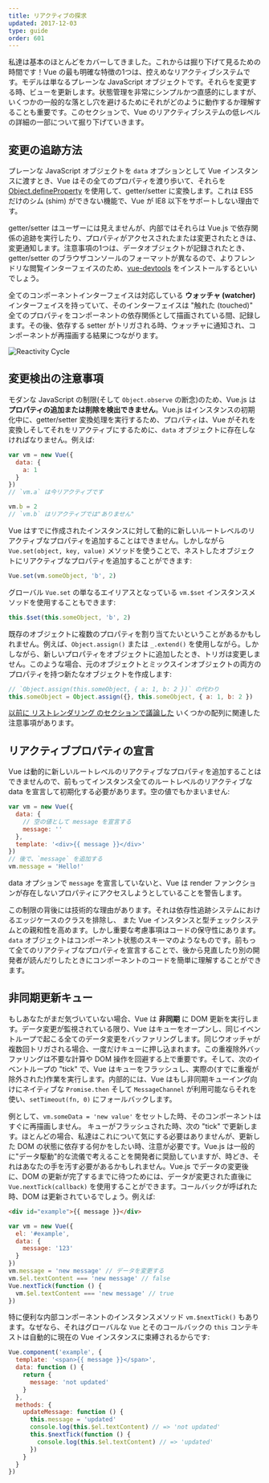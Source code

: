 ```yaml
---
title: リアクティブの探求
updated: 2017-12-03
type: guide
order: 601
---
```


私達は基本のほとんどをカバーしてきました。これからは掘り下げて見るための時間です！Vue の最も明確な特徴の1つは、控えめなリアクティブシステムです。モデルは単なるプレーンな JavaScript オブジェクトです。それらを変更する時、ビューを更新します。状態管理を非常にシンプルかつ直感的にしますが、いくつかの一般的な落とし穴を避けるためにそれがどのように動作するか理解することも重要です。このセクションで、Vue のリアクティブシステムの低レベルの詳細の一部について掘り下げていきます。

## 変更の追跡方法

プレーンな JavaScript オブジェクトを `data` オプションとして Vue インスタンスに渡すとき、Vue はその全てのプロパティを渡り歩いて、それらを [Object.defineProperty](https://developer.mozilla.org/en-US/docs/Web/JavaScript/Reference/Global_Objects/Object/defineProperty) を使用して、getter/setter に変換します。これは ES5 だけのシム (shim) ができない機能で、Vue が IE8 以下をサポートしない理由です。

getter/setter はユーザーには見えませんが、内部ではそれらは Vue.js で依存関係の追跡を実行したり、プロパティがアクセスされたまたは変更されたときは、変更通知します。注意事項の1つは、データオブジェクトが記録されたとき、getter/setter のブラウザコンソールのフォーマットが異なるので、よりフレンドリな閲覧インターフェイスのため、[vue-devtools](https://github.com/vuejs/vue-devtools) をインストールするといいでしょう。

全てのコンポーネントインターフェイスは対応している **ウォッチャ (watcher)** インターフェイスを持っていて、そのインターフェイスは "触れた (touched)" 全てのプロパティをコンポーネントの依存関係として描画されている間、記録します。その後、依存する setter がトリガされる時、ウォッチャに通知され、コンポーネントが再描画する結果につながります。

![Reactivity Cycle](/images/data.png)

## 変更検出の注意事項

モダンな JavaScript の制限(そして `Object.observe` の断念)のため、Vue.js は**プロパティの追加または削除を検出できません**。Vue.js はインスタンスの初期化中に、getter/setter 変換処理を実行するため、プロパティは、Vue がそれを変換しそしてそれをリアクティブにするために、`data` オブジェクトに存在しなければなりません。例えば:

``` js
var vm = new Vue({
  data: {
    a: 1
  }
})
// `vm.a` は今リアクティブです

vm.b = 2
// `vm.b` はリアクティブでは"ありません"
```

Vue はすでに作成されたインスタンスに対して動的に新しいルートレベルのリアクティブなプロパティを追加することはできません。しかしながら `Vue.set(object, key, value)` メソッドを使うことで、ネストしたオブジェクトにリアクティブなプロパティを追加することができます:

``` js
Vue.set(vm.someObject, 'b', 2)
```

グローバル `Vue.set` の単なるエイリアスとなっている `vm.$set` インスタンスメソッドを使用することもできます:

``` js
this.$set(this.someObject, 'b', 2)
```

既存のオブジェクトに複数のプロパティを割り当てたいということがあるかもしれません。例えば、`Object.assign()` または `_.extend()` を使用しながら。しかしながら、新しいプロパティをオブジェクトに追加したとき、トリガは変更しません。このような場合、元のオブジェクトとミックスインオブジェクトの両方のプロパティを持つ新たなオブジェクトを作成します:

``` js
// `Object.assign(this.someObject, { a: 1, b: 2 })` の代わり
this.someObject = Object.assign({}, this.someObject, { a: 1, b: 2 })
```

[以前に リストレンダリング のセクションで議論した](list.html#注意事項) いくつかの配列に関連した注意事項があります。

## リアクティブプロパティの宣言

Vue は動的に新しいルートレベルのリアクティブなプロパティを追加することはできませんので、前もってインスタンス全てのルートレベルのリアクティブな data を宣言して初期化する必要があります。空の値でもかまいません:

``` js
var vm = new Vue({
  data: {
    // 空の値として message を宣言する
    message: ''
  },
  template: '<div>{{ message }}</div>'
})
// 後で、`message` を追加する
vm.message = 'Hello!'
```

data オプションで `message` を宣言していないと、Vue は render ファンクションが存在しないプロパティにアクセスしようとしていることを警告します。

この制限の背後には技術的な理由があります。それは依存性追跡システムにおけるエッジケースのクラスを排除し、 また Vue インスタンスと型チェックシステムとの親和性を高めます。しかし重要な考慮事項はコードの保守性にあります。`data` オブジェクトはコンポーネント状態のスキーマのようなものです。前もって全てのリアクティブなプロパティを宣言することで、後から見直したり別の開発者が読んだりしたときにコンポーネントのコードを簡単に理解することができます。

## 非同期更新キュー

もしあなたがまだ気づいていない場合、Vue は **非同期** に DOM 更新を実行します。データ変更が監視されている限り、Vue はキューをオープンし、同じイベントループで起こる全てのデータ変更をバッファリングします。同じウオッチャが複数回トリガされる場合、一度だけキューに押し込まれます。この重複除外バッファリングは不要な計算や DOM 操作を回避する上で重要です。そして、次のイベントループの "tick" で、Vue はキューをフラッシュし、実際の(すでに重複が除外された)作業を実行します。内部的には、Vue はもし非同期キューイング向けにネイティブな `Promise.then` そして `MessageChannel` が利用可能ならそれを使い、`setTimeout(fn, 0)` にフォールバックします。

例として、`vm.someData = 'new value'` をセットした時、そのコンポーネントはすぐに再描画しません。 キューがフラッシュされた時、次の "tick" で更新します。ほとんどの場合、私達はこれについて気にする必要はありませんが、更新した DOM の状態に依存する何かをしたい時、注意が必要です。Vue.js は一般的に"データ駆動"的な流儀で考えることを開発者に奨励していますが、時どき、それはあなたの手を汚す必要があるかもしれません。Vue.js でデータの変更後に、DOM の更新が完了するまでに待つためには、データが変更された直後に `Vue.nextTick(callback)` を使用することができます。コールバックが呼ばれた時、DOM は更新されているでしょう。例えば:

``` html
<div id="example">{{ message }}</div>
```

``` js
var vm = new Vue({
  el: '#example',
  data: {
    message: '123'
  }
})
vm.message = 'new message' // データを変更する
vm.$el.textContent === 'new message' // false
Vue.nextTick(function () {
  vm.$el.textContent === 'new message' // true
})
```

特に便利な内部コンポーネントのインスタンスメソッド `vm.$nextTick()` もあります。なぜなら、それはグローバルな `Vue` とそのコールバックの `this` コンテキストは自動的に現在の Vue インスタンスに束縛されるからです:

``` js
Vue.component('example', {
  template: '<span>{{ message }}</span>',
  data: function () {
    return {
      message: 'not updated'
    }
  },
  methods: {
    updateMessage: function () {
      this.message = 'updated'
      console.log(this.$el.textContent) // => 'not updated'
      this.$nextTick(function () {
        console.log(this.$el.textContent) // => 'updated'
      })
    }
  }
})
```
